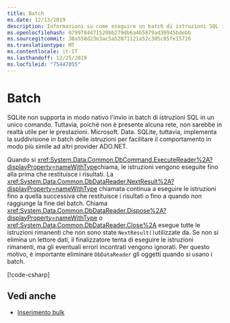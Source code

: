 ```yaml
---
title: Batch
ms.date: 12/13/2019
description: Informazioni su come eseguire un batch di istruzioni SQL in un unico comando.
ms.openlocfilehash: 0799784471520bb279db6a4b5879ad30945bdebb
ms.sourcegitcommit: 30a558d23e3ac5a52071121a52c305c85fe15726
ms.translationtype: MT
ms.contentlocale: it-IT
ms.lasthandoff: 12/25/2019
ms.locfileid: "75447055"
---
```

# <a name="batching"></a>Batch

SQLite non supporta in modo nativo l'invio in batch di istruzioni SQL in un unico comando. Tuttavia, poiché non è presente alcuna rete, non sarebbe in realtà utile per le prestazioni. Microsoft. Data. SQLite, tuttavia, implementa la suddivisione in batch delle istruzioni per facilitare il comportamento in modo più simile ad altri provider ADO.NET.

Quando si <xref:System.Data.Common.DbCommand.ExecuteReader%2A?displayProperty=nameWithType>chiama, le istruzioni vengono eseguite fino alla prima che restituisce i risultati. La <xref:System.Data.Common.DbDataReader.NextResult%2A?displayProperty=nameWithType> chiamata continua a eseguire le istruzioni fino a quella successiva che restituisce i risultati o fino a quando non raggiunge la fine del batch. Chiama <xref:System.Data.Common.DbDataReader.Dispose%2A?displayProperty=nameWithType> o <xref:System.Data.Common.DbDataReader.Close%2A> esegue tutte le istruzioni rimanenti che non sono state `NextResult()`utilizzate da. Se non si elimina un lettore dati, il finalizzatore tenta di eseguire le istruzioni rimanenti, ma gli eventuali errori incontrati vengono ignorati. Per questo motivo, è importante eliminare `DbDataReader` gli oggetti quando si usano i batch.

[!code-csharp[](../../../../samples/snippets/standard/data/sqlite/BatchingSample/Program.cs?name=snippet_Batching)]

## <a name="see-also"></a>Vedi anche

* [Inserimento bulk](bulk-insert.md)
